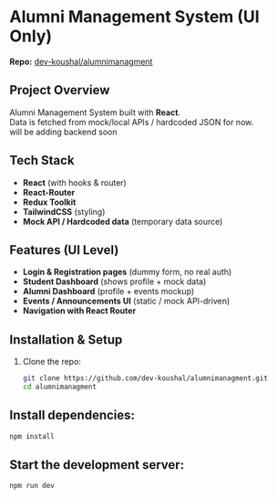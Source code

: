 # Alumni Management System (UI Only)

**Repo:** [dev-koushal/alumnimanagment](https://github.com/dev-koushal/alumnimanagment)

## Project Overview

Alumni Management System built with **React**.  
Data is fetched from mock/local APIs / hardcoded JSON for now.  
will be adding backend soon

## Tech Stack

- **React** (with hooks & router)
-  **React-Router**
-  **Redux Toolkit** 
- **TailwindCSS** (styling)
- **Mock API / Hardcoded data** (temporary data source)

## Features (UI Level)

- **Login & Registration pages** (dummy form, no real auth)
- **Student Dashboard** (shows profile + mock data)
- **Alumni Dashboard** (profile + events mockup)
- **Events / Announcements UI** (static / mock API-driven)
- **Navigation with React Router**

## Installation & Setup

1. Clone the repo:
   ```bash
   git clone https://github.com/dev-koushal/alumnimanagment.git
   cd alumnimanagment
## Install dependencies:
 ```bash
npm install
```
## Start the development server:
```bash
npm run dev



